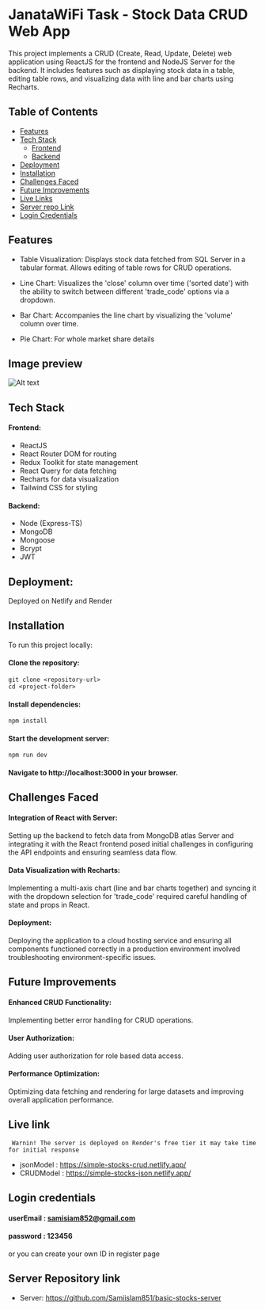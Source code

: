 # JanataWiFi Task - Stock Data CRUD Web App

This project implements a CRUD (Create, Read, Update, Delete) web application using ReactJS for the frontend and NodeJS Server for the backend. It includes features such as displaying stock data in a table, editing table rows, and visualizing data with line and bar charts using Recharts.

## Table of Contents

- [Features](#features)
- [Tech Stack](#tech-stack)
  - [Frontend](#frontend)
  - [Backend](#backend)
- [Deployment](#deployment)
- [Installation](#installation)
- [Challenges Faced](#challenges-faced)
- [Future Improvements](#future-improvements)
- [Live Links](#live-links)
- [Server repo Link](#server-repository-link)
- [Login Credentials](#login-credentials)

## Features

- Table Visualization: Displays stock data fetched from SQL Server in a tabular format. Allows editing of table rows for CRUD operations.

- Line Chart: Visualizes the 'close' column over time ('sorted date') with the ability to switch between different 'trade_code' options via a dropdown.

- Bar Chart: Accompanies the line chart by visualizing the 'volume' column over time.
- Pie Chart: For whole market share details

## Image preview
![Alt text]([image-url-or-path](https://ibb.co/zfQ8dPv))

## Tech Stack

#### Frontend:

- ReactJS
- React Router DOM for routing
- Redux Toolkit for state management
- React Query for data fetching
- Recharts for data visualization
- Tailwind CSS for styling

#### Backend:

 - Node (Express-TS)
 - MongoDB
 - Mongoose 
 - Bcrypt
 - JWT


## Deployment:

Deployed on Netlify and Render

## Installation

To run this project locally:

#### Clone the repository:

```
git clone <repository-url>
cd <project-folder>
```

#### Install dependencies:

```
npm install

```

#### Start the development server:

```
npm run dev
```

#### Navigate to http://localhost:3000 in your browser.

## Challenges Faced

#### Integration of React with Server:

Setting up the backend to fetch data from MongoDB atlas Server and integrating it with the React frontend posed initial challenges in configuring the API endpoints and ensuring seamless data flow.

#### Data Visualization with Recharts:

Implementing a multi-axis chart (line and bar charts together) and syncing it with the dropdown selection for 'trade_code' required careful handling of state and props in React.

#### Deployment:

Deploying the application to a cloud hosting service and ensuring all components functioned correctly in a production environment involved troubleshooting environment-specific issues.

## Future Improvements

#### Enhanced CRUD Functionality:

Implementing better error handling for CRUD operations.

#### User Authorization:

Adding user authorization for role based data access.

#### Performance Optimization:

Optimizing data fetching and rendering for large datasets and improving overall application performance.

## Live link
```` Warnin! The server is deployed on Render's free tier it may take time for initial response````
- jsonModel : https://simple-stocks-crud.netlify.app/
- CRUDModel : https://simple-stocks-json.netlify.app/

## Login credentials

#### userEmail : samisiam852@gmail.com

#### password : 123456

or you can create your own ID in register page

## Server Repository link

- Server: https://github.com/Samiislam851/basic-stocks-server
